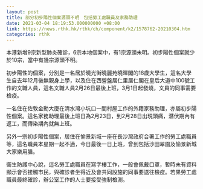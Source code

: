 ```yaml
---
layout: post
title: 部分初步陽性個案源頭不明　包括勞工處職員及家務助理
date: 2021-03-04 18:19:53.000000000 +08:00
link: https://news.rthk.hk/rthk/ch/component/k2/1578762-20210304.htm
categories: rthk
---
```


本港新增9宗新型肺炎確診，6宗本地個案中，有1宗源頭未明。初步陽性個案就少於10宗，當中有幾宗源頭不明。

初步陽性的個案，分別是一名居於曉光街曉麗苑曉暉閣的18歲大學生，這名大學生自去年12月後無親身上學，以及住在西營盤居仁里居仁閣在皇后大道中100號工作的文職人員，這名文職人員2月26日最後上班，3月1日起發燒，文員的同事需要檢疫。

一名住在佐敦金勳大廈在清水灣小坑口一間村屋工作的外籍家務助理，亦屬初步陽性個案。這名家務助理最後上班日為2月23日，到2月28日出現頭痛，潛伏期內有返工，而傳染期內就無上班。

另外一宗初步陽性個案，居住在愉景新城一座在長沙灣政府合署工作的勞工處職員等，這名職員本星期一起不適，今日最後一日上班，曾到包括沙田翠園及愉景新城大家樂用膳。

衞生防護中心說，這名勞工處職員在寫字樓工作，一般會佩戴口罩，暫時未有資料顯示會否接觸市民，與確診者坐得近及會共同設施的同事要送往檢疫。若果勞工處職員最終確診，辦公室工作的人士要接受強制檢測。
